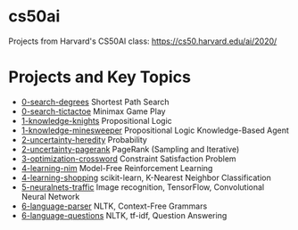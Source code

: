 # cs50ai
Projects from Harvard's CS50AI class: https://cs50.harvard.edu/ai/2020/

# Projects and Key Topics
* [0-search-degrees](https://github.com/hardtmad/cs50ai/tree/0-search-degrees) Shortest Path Search 
* [0-search-tictactoe](https://github.com/hardtmad/cs50ai/tree/0-search-tictactoe) Minimax Game Play
* [1-knowledge-knights](https://github.com/hardtmad/cs50ai/tree/1-knowledge-knights) Propositional Logic
* [1-knowledge-minesweeper](https://github.com/hardtmad/cs50ai/tree/1-knowledge-minesweeper) Propositional Logic Knowledge-Based Agent
* [2-uncertainty-heredity](https://github.com/hardtmad/cs50ai/tree/2-uncertainty-heredity) Probability
* [2-uncertainty-pagerank](https://github.com/hardtmad/cs50ai/tree/2-uncertainty-pagerank) PageRank (Sampling and Iterative)
* [3-optimization-crossword](https://github.com/hardtmad/cs50ai/tree/2-uncertainty-pagerank) Constraint Satisfaction Problem
* [4-learning-nim](https://github.com/hardtmad/cs50ai/tree/4-learning-nim) Model-Free Reinforcement Learning
* [4-learning-shopping](https://github.com/hardtmad/cs50ai/tree/4-learning-shopping) scikit-learn, K-Nearest Neighbor Classification
* [5-neuralnets-traffic](https://github.com/hardtmad/cs50ai/tree/5-neuralnets-traffic) Image recognition, TensorFlow, Convolutional Neural Network
* [6-language-parser](https://github.com/hardtmad/cs50ai/tree/6-language-parser) NLTK, Context-Free Grammars
* [6-language-questions](https://github.com/hardtmad/cs50ai/tree/6-languages-questions) NLTK, tf-idf, Question Answering
